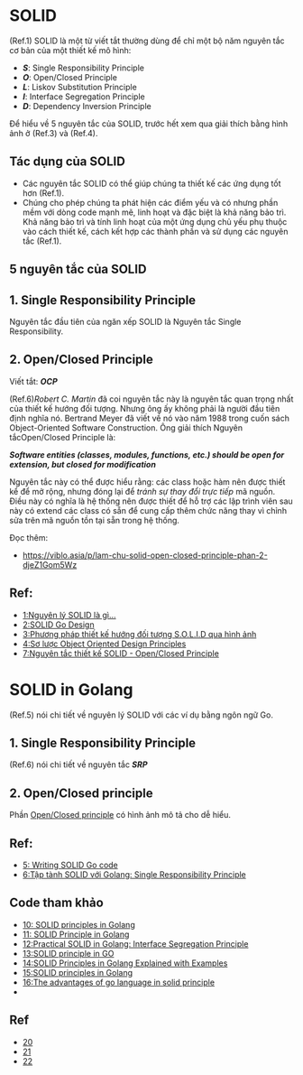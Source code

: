 
# SOLID

(Ref.1) SOLID là một từ viết tắt thường dùng để chỉ một bộ năm nguyên tắc cơ bản của một thiết kế mô hình:
- ***S***: Single Responsibility Principle
- ***O***: Open/Closed Principle
- ***L***: Liskov Substitution Principle
- ***I***: Interface Segregation Principle
- ***D***: Dependency Inversion Principle

Để hiểu về 5 nguyên tắc của SOLID, trước hết xem qua giải thích bằng hình ảnh ở (Ref.3) và (Ref.4).

## Tác dụng của SOLID
- Các nguyên tắc SOLID có thể giúp chúng ta thiết kế các ứng dụng tốt hơn (Ref.1). 
- Chúng cho phép chúng ta phát hiện các điểm yếu và có nhưng phần mềm với dòng code mạnh mẽ, linh hoạt và đặc biệt là khả năng bảo trì. Khả năng bảo trì và tính linh hoạt của một ứng dụng chủ yếu phụ thuộc vào cách thiết kế, cách kết hợp các thành phần và sử dụng các nguyên tắc (Ref.1).

## 5 nguyên tắc của SOLID

## 1. Single Responsibility Principle
Nguyên tắc đầu tiên của ngăn xếp SOLID là Nguyên tắc Single Responsibility.

## 2.  Open/Closed Principle

Viết tắt: ***OCP***

(Ref.6)*Robert C. Martin* đã coi nguyên tắc này là nguyên tắc quan trọng nhất của thiết kế hướng đối tượng. Nhưng ông ấy không phải là người đầu tiên định nghĩa nó. Bertrand Meyer đã viết về nó vào năm 1988 trong cuốn sách Object-Oriented Software Construction. Ông giải thích Nguyên tắcOpen/Closed Principle là:

***Software entities (classes, modules, functions, etc.) should be open for extension, but closed for modification***

Nguyên tắc này có thể được hiểu rằng: các class hoặc hàm nên được thiết kể để mở rộng, nhưng đóng lại để *tránh sự thay đổi trực tiếp* mã nguồn. Điều này có nghĩa là hệ thống nên được thiết để hỗ trợ các lập trình viên sau này có extend các class có sẵn để cung cấp thêm chức năng thay vì chỉnh sửa trên mã nguồn tồn tại sẵn trong hệ thống.

Đọc thêm:
- https://viblo.asia/p/lam-chu-solid-open-closed-principle-phan-2-djeZ1Gom5Wz


## Ref:
- [1:Nguyên lý SOLID là gì...](https://viblo.asia/p/nguyen-ly-solid-la-gi-dependency-injection-la-gi-bWrZnX4b5xw)
- [2:SOLID Go Design](https://dave.cheney.net/2016/08/20/solid-go-design)
- [3:Phương pháp thiết kế hướng đối tượng S.O.L.I.D qua hình ảnh](https://viblo.asia/p/phuong-phap-thiet-ke-huong-doi-tuong-solid-qua-hinh-anh-WAyK82jelxX)
- [4:Sơ lược Object Oriented Design Principles](https://viblo.asia/p/so-luoc-object-oriented-design-principles-MdZGAQODGox)
- [7:Nguyên tắc thiết kế SOLID - Open/Closed Principle](https://viblo.asia/p/nguyen-tac-thiet-ke-solid-openclosed-principle-eW65GezJZDO)


# SOLID in Golang

(Ref.5) nói chi tiết về nguyên lý SOLID với các ví dụ bằng ngôn ngữ Go.

## 1. Single Responsibility Principle

(Ref.6) nói chi tiết về nguyên tắc ***SRP***

## 2. Open/Closed principle
Phần [Open/Closed principle](https://viblo.asia/p/lap-trinh-huong-doi-tuong-trong-phpphan-3-Az45bb1O5xY) có hình ảnh mô tả cho dễ hiểu.

## Ref: 
- [5: Writing SOLID Go code](https://bitek.dev/blog/go_solid/)
- [6:Tập tành SOLID với Golang: Single Responsibility Principle](https://viblo.asia/p/tap-tanh-solid-voi-golang-single-responsibility-principle-4P856GbLKY3)

## Code tham khảo
- [10: SOLID principles in Golang](https://github.com/ammorteza/SOLID-principles-in-Golang)
- [11: SOLID Principle in Golang](https://github.com/mcholismalik/solid-in-golang)
- [12:Practical SOLID in Golang: Interface Segregation Principle](https://levelup.gitconnected.com/practical-solid-in-golang-interface-segregation-principle-f272c2a9a270)
- [13:SOLID principle in GO](https://s8sg.medium.com/solid-principle-in-go-e1a624290346)
- [14:SOLID Principles in Golang Explained with Examples](https://levelup.gitconnected.com/solid-principles-in-golang-explained-by-examples-4a4cccf47388)
- [15:SOLID principles in Golang](http://thepedestrian.in/posts/2017-03-23-solid-principals/)
- [16:The advantages of go language in solid principle](https://developpaper.com/the-advantages-of-go-language-in-solid-principle/)
- 


## Ref
- [20](https://viblo.asia/p/cac-phuong-phap-thiet-ke-huong-doi-tuong-solid-DZrGNDgrkVB)
- [21](https://viblo.asia/p/dependency-inversion-inversion-of-control-and-dependency-injection-qzakzNYBkyO)
- [22](https://medium.com/@lucapelosi/5-design-principles-from-a-software-architecture-guru-8762a304fb3b)


